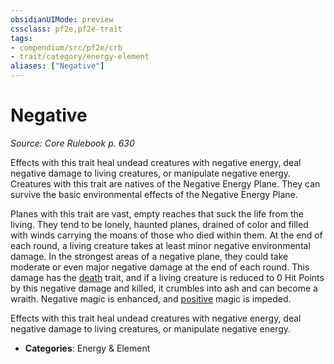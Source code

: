 ```yaml
---
obsidianUIMode: preview
cssclass: pf2e,pf2e-trait
tags:
- compendium/src/pf2e/crb
- trait/category/energy-element
aliases: ["Negative"]
---
```

# Negative  
*Source: Core Rulebook p. 630*  

Effects with this trait heal undead creatures with negative energy, deal negative damage to living creatures, or manipulate negative energy. Creatures with this trait are natives of the Negative Energy Plane. They can survive the basic environmental effects of the Negative Energy Plane.

Planes with this trait are vast, empty reaches that suck the life from the living. They tend to be lonely, haunted planes, drained of color and filled with winds carrying the moans of those who died within them. At the end of each round, a living creature takes at least minor negative environmental damage. In the strongest areas of a negative plane, they could take moderate or even major negative damage at the end of each round. This damage has the [death](death.md "Death Effect Trait") trait, and if a living creature is reduced to 0 Hit Points by this negative damage and killed, it crumbles into ash and can become a wraith. Negative magic is enhanced, and [positive](positive.md "Positive Energy & Element Trait") magic is impeded.

Effects with this trait heal undead creatures with negative energy, deal negative damage to living creatures, or manipulate negative energy.

- **Categories**: Energy & Element